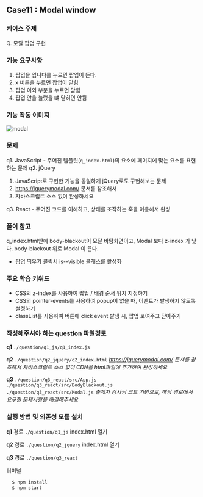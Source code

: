 ## Case11 : Modal window


### 케이스 주제
Q. 모달 팝업 구현


### 기능 요구사항
 1. 팝업을 엽니다를 누르면 팝업이 뜬다.
 2. x 버튼을 누르면 팝업이 닫힘
 3. 팝업 이외 부분을 누르면 닫힘
 4. 팝업 안을 눌렀을 떄 닫히면 안됨


### 기능 작동 이미지
![modal](https://user-images.githubusercontent.com/12206933/105272499-d1757280-5bdc-11eb-99e8-ee43b83bc038.gif)


### 문제
q1. JavaScript - 주어진 템플릿(`q_index.html`)의 요소에 페이지에 맞는 요소를 표현하는 문제
q2. jQuery 
  1. JavaScript로 구현한 기능을 동일하게 jQuery로도 구현해보는 문제
  2. https://jquerymodal.com/ 문서를 참조해서
  3. 자바스크립트 소스 없이 완성하세요

q3. React - 주어진 코드를 이해하고, 상태를 조작하는 훅을 이용해서 완성


### 풀이 참고
q_index.html안에 body-blackout이 모달 바탕화면이고, Modal 보다 z-index 가 낮다. body-blackout 위로 Modal 이 뜬다.

- 팝업 띄우기 클릭시 is--visible 클래스를 활성화


### 주요 학습 키워드
- CSS의 z-index를 사용하여 팝업 / 배경 순서 위치 지정하기
- CSS의 pointer-events를 사용하여 popup이 없을 때, 이벤트가 발생하지 않도록 설정하기
- classList를 사용하여 버튼에 click event 발생 시, 팝업 보여주고 닫아주기


### 작성해주셔야 하는 question 파일경로
**q1**
`./question/q1_js/q1_index.js`

**q2**
`./question/q2_jquery/q2_index.html`
*https://jquerymodal.com/ 문서를 참조해서 자바스크립트 소스 없이 CDN을 html파일에 추가하여 완성하세요*

**q3**
`./question/q3_react/src/App.js`
`./question/q3_react/src/BodyBlackout.js`
`./question/q3_react/src/Modal.js`
*출제자 강사님 코드 기반으로, 해당 경로에서 요구한 문제사항을 해결해주세요*


### 실행 방법 및 의존성 모듈 설치
**q1**
경로
`./question/q1_js`
index.html 열기

**q2**
경로
`./question/q2_jquery`
index.html 열기

**q3**
경로
`./question/q3_react`

터미널
```bash
  $ npm install
  $ npm start
```